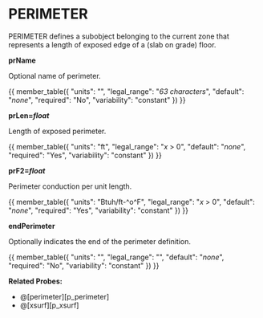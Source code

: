 # PERIMETER

PERIMETER defines a subobject belonging to the current zone that represents a length of exposed edge of a (slab on grade) floor.

**prName**

Optional name of perimeter.

{{
  member_table({
    "units": "",
    "legal_range": "*63 characters*", 
    "default": "*none*",
    "required": "No",
    "variability": "constant" 
  })
}}

**prLen=*float***

Length of exposed perimeter.

{{
  member_table({
    "units": "ft",
    "legal_range": "*x* $>$ 0", 
    "default": "*none*",
    "required": "Yes",
    "variability": "constant" 
  })
}}

**prF2=*float***

Perimeter conduction per unit length.

{{
  member_table({
    "units": "Btuh/ft-^o^F",
    "legal_range": "*x* $>$ 0", 
    "default": "*none*",
    "required": "Yes",
    "variability": "constant" 
  })
}}

**endPerimeter**

Optionally indicates the end of the perimeter definition.

{{
  member_table({
    "units": "",
    "legal_range": "", 
    "default": "*none*",
    "required": "No",
    "variability": "constant" 
  })
}}

**Related Probes:**

- @[perimeter][p_perimeter]
- @[xsurf][p_xsurf]

